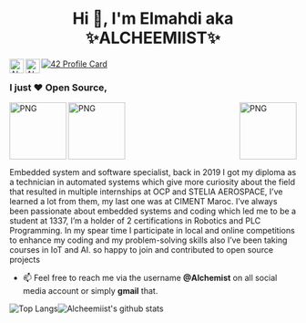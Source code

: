 <h1 align="center"> Hi 👋, I'm Elmahdi aka ✨ALCHEEMIIST✨</h1>


<a href=https://twitter.com/Elaazmi_ElMahdi target="blank"><img align="left" src=https://cdn.jsdelivr.net/npm/simple-icons@3.0.1/icons/twitter.svg alt="Alchemist" height="25" width="25" /> </a>
 
<a href=https://www.linkedin.com/in/elmahdi-elaazmi-80223015b/ target="blank"><img align="left" src=https://cdn.jsdelivr.net/npm/simple-icons@3.0.1/icons/linkedin.svg 
alt="Alchemist" height="25" width="25" /></a>

[![42 Profile Card](https://1337-readme.vercel.app/api/profile?cursus=42&dark=true&login=eelaazmi)](https://github.com/mohouyizme/1337-readme)
</p>

### I just ❤ Open Source,

<img align='center' alt="PNG" src="https://media.giphy.com/media/S4GPjbl52nZN67l74l/giphy.gif" height="100" width="100"  />
<img align='right' alt="PNG" src="https://media.giphy.com/media/gU25raLP4pUu4/giphy.gif" height="100" width="100" />
<img align="left" alt="PNG" src="https://images.idgesg.net/images/article/2018/10/ai_robotics_analytics_data-scientist_mathematics_equation-100777424-large.jpg" height="100" width="100"/>
 
 Embedded system and software specialist, back in 2019 I got my diploma as a technician in automated systems which give more curiosity about the field that resulted in multiple internships at OCP and STELIA AEROSPACE, I’ve learned a lot from them, my last one was at CIMENT Maroc.
I’ve always been passionate about embedded systems and coding which led me to be a student at 1337, I’m a holder of 2 certifications in Robotics and PLC Programming.
In my spear time I participate in local and online competitions to enhance my coding and my problem-solving skills also I’ve been taking courses in IoT and AI. 
so happy to join and contributed to open source projects 

- 📫 Feel free to reach me via the username **@Alchemist** on all social media account or simply **gmail** that.
 
 
<img alt="Top Langs" src="https://github-readme-stats.vercel.app/api/top-langs/?username=Alcheemiist&hide=html&title_color=ffffff&icon_color=ffffff&text_color=ffffff&bg_color=000000" ><img
alt="Alcheemiist's github stats" src="https://github-readme-stats.vercel.app/api?username=Alcheemiist&amp;show_icons=true&amp;count_private=true&amp;line_height=40&show_icons=true&title_color=ffffff&icon_color=ffffff&text_color=ffffff&bg_color=000000">
